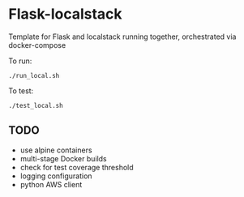 # Flask-localstack

Template for Flask and localstack running together, orchestrated via docker-compose

To run:

```
./run_local.sh
```

To test:

```
./test_local.sh
```

## TODO
- use alpine containers
- multi-stage Docker builds
- check for test coverage threshold
- logging configuration
- python AWS client
